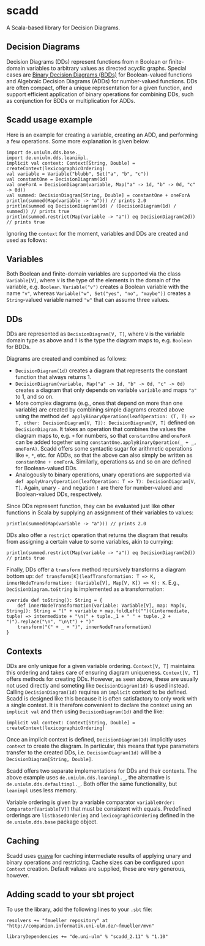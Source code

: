scadd
=====

A Scala-based library for Decision Diagrams.

Decision Diagrams
-----------------
Decision Diagrams (DDs) represent functions from n Boolean or finite-domain variables to arbitrary values as directed acyclic graphs. Special cases are [Binary Decision Diagrams (BDDs)](http://en.wikipedia.org/wiki/Binary_decision_diagram) for Boolean-valued functions and Algebraic Decision Diagrams (ADDs) for number-valued functions. DDs are often compact, offer a unique representation for a given function, and support efficient application of binary operations for combining DDs, such as conjunction for BDDs or multiplication for ADDs.

Scadd usage example
-------------------
Here is an example for creating a variable, creating an ADD, and performing a few operations. Some more explanation is given below.

    import de.uniulm.dds.base._
    import de.uniulm.dds.leanimpl._
    implicit val context: Context[String, Double] = createContext(lexicographicOrdering)
    val variable = Variable("blubb", Set("a", "b", "c"))
    val constantOne = DecisionDiagram(1d)
    val oneForA = DecisionDiagram(variable, Map("a" -> 1d, "b" -> 0d, "c" -> 0d))
    val summed: DecisionDiagram[String, Double] = constantOne + oneForA
    println(summed(Map(variable -> "a"))) // prints 2.0
    println(summed eq DecisionDiagram(1d) / (DecisionDiagram(1d) / summed)) // prints true
    println(summed.restrict(Map(variable -> "a")) eq DecisionDiagram(2d)) // prints true
    
Ignoring the `context` for the moment, variables and DDs are created and used as follows:
    
Variables
---------
Both Boolean and finite-domain variables are supported via the class `Variable[V]`, where `V` is the type of the elements in the domain of the variable, e.g. `Boolean`. `Variable("v")` creates a Boolean variable with the name `"v"`, whereas `Variable("w", Set("yes", "no", "maybe"))` creates a `String`-valued variable named `"w"` that can assume three values.

DDs
---
DDs are represented as `DecisionDiagram[V, T]`, where `V` is the variable domain type as above and `T` is the type the diagram maps to, e.g. `Boolean` for BDDs.

Diagrams are created and combined as follows:
* `DecisionDiagram(1d)` creates a diagram that represents the constant function that always returns 1.
* `DecisionDiagram(variable, Map("a" -> 1d, "b" -> 0d, "c" -> 0d)` creates a diagram that only depends on variable `variable` and maps `"a"` to 1, and so on.
* More complex diagrams (e.g., ones that depend on more than one variable) are created by combining simple diagrams created above using the method `def applyBinaryOperation(leafOperation: (T, T) => T, other: DecisionDiagram[V, T]): DecisionDiagram[V, T]` defined on `DecisionDiagram`. It takes an operation that combines the values the diagram maps to, e.g. `+` for numbers, so that `constantOne` and `oneForA` can be added together using `constantOne.applyBinaryOperation(_ + _, oneForA)`. Scadd offers some syntactic sugar for arithmetic operations like `+`, `*`, etc. for ADDs, so that the above can also simply be written as `constantOne + oneForA`. Similarly, operations `&&` and so on are defined for Boolean-valued DDs.
* Analogously to binary operations, unary operations are supported via `def applyUnaryOperation(leafOperation: T => T): DecisionDiagram[V, T]`. Again, unary `-` and negation `!` are there for number-valued and Boolean-valued DDs, respectively.

Since DDs represent function, they can be evaluated just like other functions in Scala by supplying an assignment of their variables to values:

    println(summed(Map(variable -> "a"))) // prints 2.0
    
DDs also offer a `restrict` operation that returns the diagram that results from assigning a certain value to some variables, akin to currying:

    println(summed.restrict(Map(variable -> "a")) eq DecisionDiagram(2d)) // prints true
    
Finally, DDs offer a `transform` method recursively transforms a diagram bottom up: `def transform[K](leafTransformation: T => K, innerNodeTransformation: (Variable[V], Map[V, K]) => K): K`. E.g., `DecisionDiagram.toString` is implemented as a transformation:

    override def toString(): String = {
        def innerNodeTransformation(variable: Variable[V], map: Map[V, String]): String = "(" + variable + map.foldLeft("")((intermediate, tuple) => intermediate + "\n(" + tuple._1 + " " + tuple._2 + ")").replace("\n", "\n\t") + ")"
        transform("(" + _ + ")", innerNodeTransformation)
    }


Contexts
--------
DDs are only unique for a given variable ordering. `Context[V, T]` maintains this ordering and takes care of ensuring diagram uniqueness. `Context[V, T]` offers methods for creating DDs. However, as seen above, these are usually not used directly and someting like `DecisionDiagram(1d)` is used instead. Calling `DecisionDiagram(1d)` requires an `implicit` context to be defined. Scadd is designed like this because it is often satisfactory to only work with a single context. It is therefore convenient to declare the context using an `implicit val` and then using `DecisionDiagram(1d)` and the like:

    implicit val context: Context[String, Double] = createContext(lexicographicOrdering)
    
Once an implicit context is defined, `DecisionDiagram(1d)` implicitly uses `context` to create the diagram. In particular, this means that type parameters transfer to the created DDs, i.e. `DecisionDiagram(1d)` will be a `DecisionDiagram[String, Double]`.
    
Scadd offers two separate implementations for DDs and their contexts. The above example uses `de.uniulm.dds.leanimpl._`, the alternative is `de.uniulm.dds.defaultimpl._`. Both offer the same functionality, but `leanimpl` uses less memory.

Variable ordering is given by a variable comparator `variableOrder: Comparator[Variable[V]]` that must be consistent with equals. Predefined orderings are `listbasedOrdering` and `lexicographicOrdering` defined in the `de.uniulm.dds.base` package object.

Caching
-------
Scadd uses [guava](https://code.google.com/p/guava-libraries/) for caching intermediate results of applying unary and binary operations and restricting. Cache sizes can be configured upon `Context` creation. Default values are supplied, these are very generous, however.

Adding scadd to your sbt project
--------------------------------
To use the library, add the following lines to your `.sbt` file:

    resolvers += "fmueller repository" at "http://companion.informatik.uni-ulm.de/~fmueller/mvn"
    
    libraryDependencies += "de.uni-ulm" % "scadd_2.11" % "1.10"

